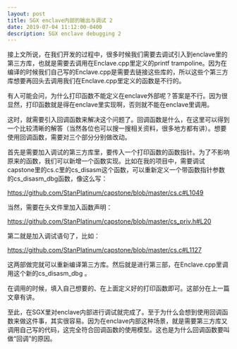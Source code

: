 ```yaml
---
layout: post
title: SGX enclave内部的输出与调试 2
date: 2019-07-04 11:12:00-0400
description: SGX enclave debugging 2
---
```


接上文所说，在我们开发的过程中，很多时候我们需要去调试引入到enclave里的第三方库，也就是需要去调用在Enclave.cpp里定义的printf trampoline。因为在编译的时候我们自己写的Enclave.cpp是需要去链接这些库的，所以这些个第三方库想要再回头去调用我们在Enclave.cpp里定义的函数是不行的。

有人可能会问，为什么打印函数不能定义在enclave外部呢？答案是不行。因为很显然，打印函数就是得在enclave里实现啊，否则就不能在enclave里调用。

这时，就需要引入回调函数来解决这个问题了。回调函数是什么，在这里可以得到一个比较清晰的解答（当然各位也可以搜一搜相关资料，很多地方都有讲）。想要使用回调函数，需要对三个部分分别做改动。

首先是需要加入调试的第三方库里，要传入一个打印函数的函数指针。为了不影响原来的函数，我们可以新增一个函数实现。比如在我的项目中，需要调试capstone里的cs.c里的cs_disasm这个函数，可以重新定义一个带函数指针参数的cs_disasm_dbg函数，像这么写：

https://github.com/StanPlatinum/capstone/blob/master/cs.c#L1049

当然，需要在头文件里加入函数声明：

https://github.com/StanPlatinum/capstone/blob/master/cs_priv.h#L20

第二就是加入调试语句了，比如：

https://github.com/StanPlatinum/capstone/blob/master/cs.c#L1127

这两部做完就可以重新编译第三方库。然后就是进行第三部，在Enclave.cpp里调用这个新的cs_disasm_dbg 。

在调用的时候，填入自己想要的、在上面定义好的打印函数即可。这部分在上一篇文章有讲。

至此，在SGX里对enclave内部进行调试就完成了。至于为什么会想到使用回调函数来做这件事，其实很容易。因为在enclave内部这种场景，就是需要第三方库又调用自己写的代码，这完全符合回调函数的使用模型。这也是为什么回调函数要叫做“回调”的原因。